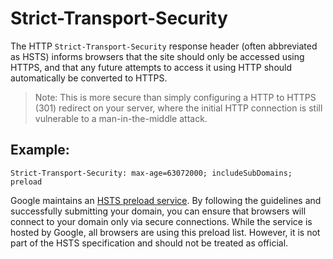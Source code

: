 # Strict-Transport-Security

The HTTP `Strict-Transport-Security` response header (often abbreviated as HSTS) informs browsers that the site should only be accessed using HTTPS, and that any future attempts to access it using HTTP should automatically be converted to HTTPS.

> Note: This is more secure than simply configuring a HTTP to HTTPS (301) redirect on your server, where the initial HTTP connection is still vulnerable to a man-in-the-middle attack.

## Example:

```http
Strict-Transport-Security: max-age=63072000; includeSubDomains; preload
```

Google maintains an [HSTS preload service](https://hstspreload.org/). By following the guidelines and successfully submitting your domain, you can ensure that browsers will connect to your domain only via secure connections. While the service is hosted by Google, all browsers are using this preload list. However, it is not part of the HSTS specification and should not be treated as official.
